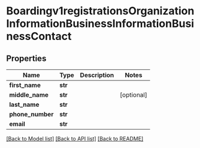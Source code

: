 # Boardingv1registrationsOrganizationInformationBusinessInformationBusinessContact

## Properties
Name | Type | Description | Notes
------------ | ------------- | ------------- | -------------
**first_name** | **str** |  | 
**middle_name** | **str** |  | [optional] 
**last_name** | **str** |  | 
**phone_number** | **str** |  | 
**email** | **str** |  | 

[[Back to Model list]](../README.md#documentation-for-models) [[Back to API list]](../README.md#documentation-for-api-endpoints) [[Back to README]](../README.md)


